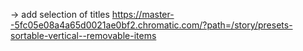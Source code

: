 -> add selection of titles
https://master--5fc05e08a4a65d0021ae0bf2.chromatic.com/?path=/story/presets-sortable-vertical--removable-items
